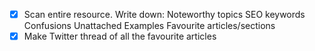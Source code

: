 - [x] Scan entire resource. Write down:
      Noteworthy topics
      SEO keywords
      Confusions
      Unattached Examples
      Favourite articles/sections
- [x] Make Twitter thread of all the favourite articles
